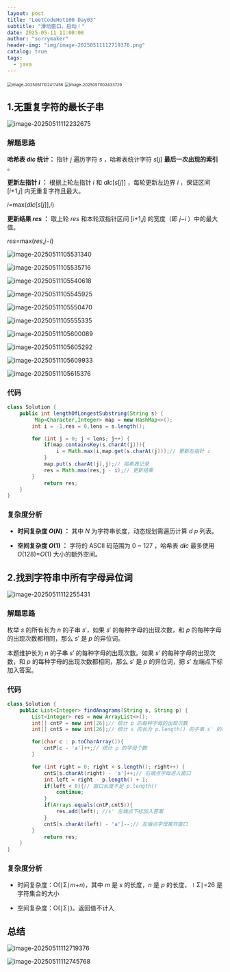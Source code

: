 ```yaml
---
layout: post
title: "LeetCodeHot100 Day03"
subtitle: "滑动窗口，启动！"
date: 2025-05-11 11:00:00
author: "sorrymaker"
header-img: "img/image-20250511112719376.png"
catalog: true
tags:
  - java
---
```


<img src="/img/image-20250511102417456.png" alt="image-20250511102417456" style="zoom: 67%;" />

<img src="/img/image-20250511102433729.png" alt="image-20250511102433729" style="zoom:67%;" />

## 1.无重复字符的最长子串

![image-20250511112232675](/img/image-20250511112232675.png)

### 解题思路

**哈希表 _dic_ 统计：** 指针 _j_ 遍历字符 _s_ ，哈希表统计字符 _s_[*j*] **最后一次出现的索引** 。

**更新左指针 _i_ ：** 根据上轮左指针 _i_ 和 _d**i**c_[_s_[*j*]] ，每轮更新左边界 _i_ ，保证区间 [*i*+1,*j*] 内无重复字符且最大。

_i_=max(_d**i**c_[_s_[*j*]],_i_)

**更新结果 _res_ ：** 取上轮 _res_ 和本轮双指针区间 [*i*+1,*j*] 的宽度（即 *j*−*i* ）中的最大值。

_res_=max(_res_,*j*−*i*)

![image-20250511105531340](/img/image-20250511105531340.png)

![image-20250511105535716](/img/image-20250511105535716.png)

![image-20250511105540618](/img/image-20250511105540618.png)

![image-20250511105545925](/img/image-20250511105545925.png)

![image-20250511105550470](/img/image-20250511105550470.png)

![image-20250511105555335](/img/image-20250511105555335.png)

![image-20250511105600089](/img/image-20250511105600089.png)

![image-20250511105605292](/img/image-20250511105605292.png)

![image-20250511105609933](/img/image-20250511105609933.png)

![image-20250511105615376](/img/image-20250511105615376.png)

### 代码

```java
class Solution {
    public int lengthOfLongestSubstring(String s) {
         Map<Character,Integer> map = new HashMap<>();
        int i = -1,res = 0,lens = s.length();

        for (int j = 0; j < lens; j++) {
            if(map.containsKey(s.charAt(j))){
                i = Math.max(i,map.get(s.charAt(j)));// 更新左指针 i
            }
            map.put(s.charAt(j),j);// 哈希表记录
            res = Math.max(res,j - i);// 更新结果
        }
            return res;
    }
}
```

### 复杂度分析

- **时间复杂度 _O_(_N_) ：** 其中 _N_ 为字符串长度，动态规划需遍历计算 _d_ _p_ 列表。

- **空间复杂度 _O_(1) ：** 字符的 ASCII 码范围为 0 ~ 127 ，哈希表 _d**i**c_ 最多使用 _O_(128)=_O_(1) 大小的额外空间。

## 2.找到字符串中所有字母异位词

![image-20250511112255431](/img/image-20250511112255431.png)

### 解题思路

枚举 _s_ 的所有长为 _n_ 的子串 _s_′，如果 _s_′ 的每种字母的出现次数，和 _p_ 的每种字母的出现次数都相同，那么 _s_′ 是 _p_ 的异位词。

本题维护长为 _n_ 的子串 _s_′ 的每种字母的出现次数。如果 _s_′ 的每种字母的出现次数，和 _p_ 的每种字母的出现次数都相同，那么 _s_′ 是 _p_ 的异位词，把 _s_′ 左端点下标加入答案。

### 代码

```java
class Solution {
    public List<Integer> findAnagrams(String s, String p) {
        List<Integer> res = new ArrayList<>();
        int[] cntP = new int[26];// 统计 p 的每种字母的出现次数
        int[] cntS = new int[26];// 统计 s 的长为 p.length() 的子串 s' 的每种字母的出现次数

        for(char c : p.toCharArray()){
            cntP[c - 'a']++;// 统计 p 的字母个数
        }

        for (int right = 0; right < s.length(); right++) {
            cntS[s.charAt(right) - 'a']++;// 右端点字母进入窗口
            int left = right - p.length() + 1;
            if(left < 0){// 窗口长度不足 p.length()
                continue;
            }
            if(Arrays.equals(cntP,cntS)){
                res.add(left); //s' 左端点下标加入答案
            }
            cntS[s.charAt(left) - 'a']--;// 左端点字母离开窗口
        }
            return res;
    }
}
```

### 复杂度分析

- 时间复杂度：O(∣Σ∣*m*+_n_)，其中 _m_ 是 _s_ 的长度，_n_ 是 _p_ 的长度，∣Σ∣=26 是字符集合的大小

- 空间复杂度：O(∣Σ∣)。返回值不计入

## 总结

![image-20250511112719376](/img/image-20250511112719376.png)

![image-20250511112745768](/img/image-20250511112745768.png)
